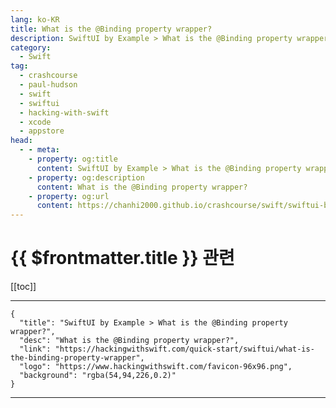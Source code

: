 ```yaml
---
lang: ko-KR
title: What is the @Binding property wrapper?
description: SwiftUI by Example > What is the @Binding property wrapper?
category:
  - Swift
tag: 
  - crashcourse
  - paul-hudson
  - swift
  - swiftui
  - hacking-with-swift
  - xcode
  - appstore
head:
  - - meta:
    - property: og:title
      content: SwiftUI by Example > What is the @Binding property wrapper?
    - property: og:description
      content: What is the @Binding property wrapper?
    - property: og:url
      content: https://chanhi2000.github.io/crashcourse/swift/swiftui-by-example/25-appendix-a/what-is-the-binding-property-wrapper.html
---
```


# {{ $frontmatter.title }} 관련

[[toc]]

---

```component VPCard
{
  "title": "SwiftUI by Example > What is the @Binding property wrapper?",
  "desc": "What is the @Binding property wrapper?",
  "link": "https://hackingwithswift.com/quick-start/swiftui/what-is-the-binding-property-wrapper",
  "logo": "https://www.hackingwithswift.com/favicon-96x96.png",
  "background": "rgba(54,94,226,0.2)"
}
```

---

<TagLinks />